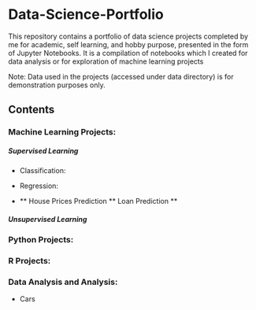 # Data-Science-Portfolio

This repository contains a portfolio of data science projects completed by me for academic, self learning, and hobby purpose, presented in the form of Jupyter Notebooks. It is a compilation of notebooks which I created for data analysis or for exploration of machine learning projects

Note: Data used in the projects (accessed under data directory) is for demonstration purposes only.

## Contents


 ### Machine Learning Projects: 
 
 ##### Supervised Learning
 * Classification:
 
 * Regression:
 * ** House Prices Prediction
  ** Loan Prediction 
  **  
 
  ##### Unsupervised Learning



### Python Projects: 



### R Projects: 



### Data Analysis and Analysis: 
* Cars


